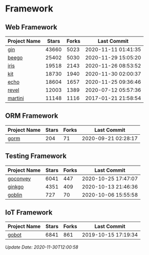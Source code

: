 # Framework

## Web Framework
| Project Name | Stars | Forks | Last Commit |
| ------------ | ----- | ----- | ----------- |
| [gin](https://github.com/gin-gonic/gin) | 43660 | 5023 | 2020-11-11 01:41:35 |
| [beego](https://github.com/astaxie/beego) | 25402 | 5030 | 2020-11-29 15:05:20 |
| [iris](https://github.com/kataras/iris) | 19518 | 2143 | 2020-11-26 08:53:52 |
| [kit](https://github.com/go-kit/kit) | 18730 | 1940 | 2020-11-30 02:00:37 |
| [echo](https://github.com/labstack/echo) | 18604 | 1657 | 2020-11-25 09:36:46 |
| [revel](https://github.com/revel/revel) | 12003 | 1389 | 2020-07-12 05:57:36 |
| [martini](https://github.com/go-martini/martini) | 11148 | 1116 | 2017-01-21 21:58:54 |

## ORM Framework
| Project Name | Stars | Forks | Last Commit |
| ------------ | ----- | ----- | ----------- |
| [gorm](https://github.com/jinzhu/gorm) | 204 | 71 | 2020-09-21 02:28:17 |

## Testing Framework
| Project Name | Stars | Forks | Last Commit |
| ------------ | ----- | ----- | ----------- |
| [goconvey](https://github.com/smartystreets/goconvey) | 6041 | 447 | 2020-10-25 17:47:07 |
| [ginkgo](https://github.com/onsi/ginkgo) | 4351 | 409 | 2020-10-13 21:46:36 |
| [goblin](https://github.com/franela/goblin) | 727 | 70 | 2020-10-06 15:55:58 |

## IoT Framework
| Project Name | Stars | Forks | Last Commit |
| ------------ | ----- | ----- | ----------- |
| [gobot](https://github.com/hybridgroup/gobot) | 6841 | 861 | 2019-10-15 17:19:34 |

*Update Date: 2020-11-30T12:00:58*